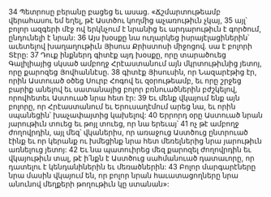 34 Պետրոսը բերանը բացեց եւ ասաց. «Ճշմարտութեամբ վերահասու եմ եղել, թէ Աստծու կողմից աչառութիւն չկայ, 35 այլ՝ բոլոր ազգերի մէջ ով երկնչում է նրանից եւ արդարութիւն է գործում, ընդունելի է նրան: 36 Այս խօսքը նա ուղարկեց իսրայէլացիներին՝ աւետելով խաղաղութիւն Յիսուս Քրիստոսի միջոցով. սա է բոլորի Տէրը: 37 Դուք ինքներդ գիտէք այդ խօսքը, որը տարածուեց Գալիլիայից սկսած ամբողջ Հրէաստանում այն մկրտութիւնից յետոյ, որը քարոզեց Յովհաննէսը. 38 գիտէք Յիսուսին, որ Նազարէթից էր, որին Աստուած օծեց Սուրբ Հոգով եւ զօրութեամբ, եւ որը շրջեց բարիք անելով եւ սատանայից բոլոր բռնուածներին բժշկելով, որովհետեւ Աստուած նրա հետ էր: 39 Եւ մենք վկայում ենք այն բոլորը, որ Հրէաստանում եւ Երուսաղէմում արեց նա, եւ որին սպանեցին՝ խաչափայտից կախելով: 40 Երրորդ օրը Աստուած նրան յարութիւն տուեց եւ թոյլ տուեց, որ նա երեւայ՝ 41 ոչ թէ ամբողջ ժողովրդին, այլ մեզ՝ վկաներիս, որ առաջուց Աստծուց ընտրուած էինք եւ որ կերանք ու խմեցինք նրա հետ մեռելներից նրա յարութիւն առնելուց յետոյ: 42 Եւ նա պատուիրեց մեզ քարոզել ժողովրդին եւ վկայութիւն տալ, թէ ի՛նքն է Աստծուց սահմանուած դատաւորը, որ դատելու է կենդանիներին եւ մեռածներին: 43 Բոլոր մարգարէները նրա մասին վկայում են, որ բոլոր նրան հաւատացողները նրա անունով մեղքերի թողութիւն կը ստանան»:
